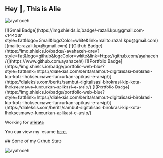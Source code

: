 ## Hey 👋, This is Alie
<p align=left> <img src=https://komarev.com/ghpvc/?username=ayahaceh alt=ayahaceh /> </p>
[![Gmail Badge](https://img.shields.io/badge/-razali.kpu@gmail.com-c14438?style=flat&logo=Gmail&logoColor=white&link=mailto:razali.kpu@gmail.com)](mailto:razali.kpu@gmail.com)
[![Github Badge](https://img.shields.io/badge/-ayahaceh-grey?style=flat&logo=github&logoColor=white&link=https://github.com/ayahaceh/)](https://www.github.com/ayahaceh/)
[![Portfolio Badge](https://img.shields.io/badge/portfolio-web-blue?style=flat&link=https://dialeksis.com/berita/sambut-digitalisasi-birokrasi-kip-kota-lhokseumawe-luncurkan-aplikasi-e-arsip/)](https://dialeksis.com/berita/sambut-digitalisasi-birokrasi-kip-kota-lhokseumawe-luncurkan-aplikasi-e-arsip/)
[![Portfolio Badge](https://img.shields.io/badge/portfolio-web-blue?style=flat&link=https://dialeksis.com/berita/sambut-digitalisasi-birokrasi-kip-kota-lhokseumawe-luncurkan-aplikasi-e-arsip/)](https://dialeksis.com/berita/sambut-digitalisasi-birokrasi-kip-kota-lhokseumawe-luncurkan-aplikasi-e-arsip/)

<p align='left'>Working for <a href='https://www.alidata.co.id/' target=_blank><strong>alidata</strong></a></p>
<p align='left'> You can view my resume <a href='https://bpkk.acehsingkilkab.go.id/bpkk-aceh-singkil-luncurkan-aplikasi-e-arsip/' target=_blank><u>here</u>.</a></p>
## Some of my Github Stats
<p align=left> <img src=https://komarev.com/ghpvc/?username=ayahaceh alt=ayahaceh /> </p>
